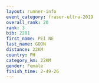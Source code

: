 ```yaml
---
layout: runner-info 
event_category: fraser-ultra-2019 
overall_rank: 20
rank: 3
bib: 2281
first_name: PEI NE
last_name: GOON
distance: 22KM
country: PH
category_km: 22KM
gender: Female
finish_time: 2-49-26
---
```

